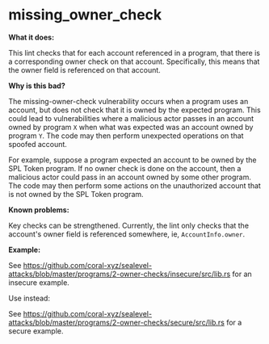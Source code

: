 # missing_owner_check

**What it does:**

This lint checks that for each account referenced in a program, that there is a
corresponding owner check on that account. Specifically, this means that the owner
field is referenced on that account.

**Why is this bad?**

The missing-owner-check vulnerability occurs when a program uses an account, but does
not check that it is owned by the expected program. This could lead to vulnerabilities
where a malicious actor passes in an account owned by program `X` when what was expected
was an account owned by program `Y`. The code may then perform unexpected operations
on that spoofed account.

For example, suppose a program expected an account to be owned by the SPL Token program.
If no owner check is done on the account, then a malicious actor could pass in an
account owned by some other program. The code may then perform some actions on the
unauthorized account that is not owned by the SPL Token program.

**Known problems:**

Key checks can be strengthened. Currently, the lint only checks that the account's owner
field is referenced somewhere, ie, `AccountInfo.owner`.

**Example:**

See https://github.com/coral-xyz/sealevel-attacks/blob/master/programs/2-owner-checks/insecure/src/lib.rs
for an insecure example.

Use instead:

See https://github.com/coral-xyz/sealevel-attacks/blob/master/programs/2-owner-checks/secure/src/lib.rs
for a secure example.
